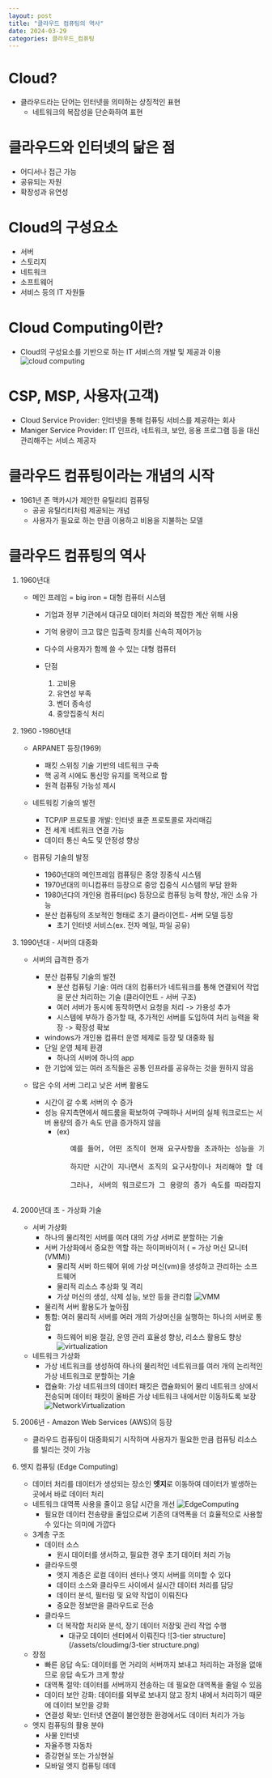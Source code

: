 ```yaml
---
layout: post
title: "클라우드 컴퓨팅의 역사"
date: 2024-03-29
categories: 클라우드_컴퓨팅
---
```

# Cloud?
- 클라우드라는 단어는 인터넷을 의미하는 상징적인 표현  
    - 네트워크의 복잡성을 단순화하여 표현  

# 클라우드와 인터넷의 닮은 점  
- 어디서나 접근 가능  
- 공유되는 자원  
- 확장성과 유연성  
  
# Cloud의 구성요소
- 서버  
- 스토리지  
- 네트워크  
- 소프트웨어  
- 서비스 등의 IT 자원들  
  
# Cloud Computing이란?  
- Cloud의 구성요소를 기반으로 하는 IT 서비스의 개발 및 제공과 이용  
![cloud computing](/assets/cloudimg/CloudComputing.png)

# CSP, MSP, 사용자(고객)  
- Cloud Service Provider: 인터넷을 통해 컴퓨팅 서비스를 제공하는 회사  
- Maniger Service Provider: IT 인프라, 네트워크, 보안, 응용 프로그램 등을 대신 관리해주는 서비스 제공자  

# 클라우드 컴퓨팅이라는 개념의 시작  
- 1961년 존 맥카시가 제안한 유틸리티 컴퓨팅
    - 공공 유틸리티처럼 제공되는 개념
    - 사용자가 필요로 하는 만큼 이용하고 비용을 지불하는 모델  

# 클라우드 컴퓨팅의 역사  
1. 1960년대
    - 메인 프레임 = big iron = 대형 컴퓨터 시스템
        - 기업과 정부 기관에서 대규모 데이터 처리와 복잡한 계산 위해 사용
        - 기억 용량이 크고 많은 입출력 장치를 신속히 제어가능
        - 다수의 사용자가 함께 쓸 수 있는 대형 컴퓨터

        - 단점
            1. 고비용
            2. 유연성 부족
            3. 벤더 종속성
            4. 중앙집중식 처리

2. 1960 -1980년대
    - ARPANET 등장(1969)
        - 패킷 스위칭 기술 기반의 네트워크 구축
        - 핵 공격 시에도 통신망 유지를 목적으로 함
        - 원격 컴퓨팅 가능성 제시
    
    - 네트워킹 기술의 발전
        - TCP/IP 프로토콜 개발: 인터넷 표준 프로토콜로 자리매김
        - 전 세계 네트워크 연결 가능
        - 데이터 통신 속도 및 안정성 향상
    
    - 컴퓨팅 기술의 발정
        - 1960년대의 메인프레임 컴퓨팅은 중앙 징중식 시스템
        - 1970년대의 미니컴퓨터 등장으로 중앙 집중식 시스템의 부담 완화
        - 1980년댜의 개인용 컴퓨터(pc) 등장으로 컴퓨팅 능력 향상, 개인 소유 가능
        - 분산 컴퓨팅의 초보적인 형태로 초기 클라이언트- 서버 모델 등장
            - 초기 인터넷 서비스(ex. 전자 메일, 파일 공유)
    
3. 1990년대 - 서버의 대중화
    - 서버의 급격한 증가
        - 분산 컴퓨팅 기술의 발전
            - 분산 컴퓨팅 기술: 여러 대의 컴퓨터가 네트워크를 통해 연결되어 작업을 분산 처리하는 기술 (클라이언트 - 서버 구조)
            - 여러 서버가 동시에 동작하면서 요청을 처리 -> 가용성 추가
            - 시스템에 부하가 증가할 때, 추가적인 서버를 도입하여 처리 능력을 확장 -> 확장성 확보
        - windows가 개인용 컴퓨터 운영 체제로 등장 및 대중화 됨
        - 단일 운영 체제 환경
            - 하나의 서버에 하나의 app
        - 한 기업에 있는 여러 조직들은 공통 인프라를 공유하는 것을 원하지 않음

    - 많은 수의 서버 그리고 낮은 서버 활용도
        - 시간이 갈 수록 서버의 수 증가
        - 성능 유지측면에서 헤드룸을 확보하여 구매하나 서버의 실체 워크로드는 서버 용량의 증가 속도 만큼 증가하지 않음
            - (ex)
            <pre>
                예를 들어, 어떤 조직이 현재 요구사항을 초과하는 성능을 가진 서버를 구매했다면, 초기에는 대부분의 CPU가 대기 상태(idle)에 있을 것입니다. 이는 서버가 현재 처리해야 할 작업보다 더 많은 작업을 처리할 수 있는 준비가 되어 있음을 의미합니다.

                하지만 시간이 지나면서 조직의 요구사항이나 처리해야 할 데이터 양이 증가하더라도, 사전에 헤드룸을 확보해 둔 덕분에 서버는 추가적인 작업을 쉽게 처리할 수 있게 됩니다. 이로 인해 서버를 즉시 업그레이드하거나 교체할 필요 없이 더 긴 시간 동안 안정적으로 서비스를 제공할 수 있습니다.

                그러나, 서버의 워크로드가 그 용량의 증가 속도를 따라잡지 못한다는 것은 또한 서버의 자원 일부가 지속적으로 유휴 상태에 있을 수 있음을 의미합니다. 이는 효율적인 자원 사용 측면에서 볼 때, 자원이 낭비되고 있다고 볼 수 있습니다
            </pre>

4. 2000년대 초 - 가상화 기술
    - 서버 가상화
        - 하나의 물리적인 서버를 여러 대의 가상 서버로 분할하는 기술
        - 서버 가상화에서 중요한 역할 하는 하이퍼바이저 ( = 가상 머신 모니터(VMM))
            - 물리적 서버 하드웨어 위에 가상 머신(vm)을 생성하고 관리하는 소프트웨어
            - 물리적 리소스 추상화 및 격리
            - 가상 머신의 생성, 삭제 성능, 보안 등을 관리함
![VMM](/assets/cloudimg/vmm.png)  
        - 물리적 서버 활용도가 높아짐
        - 통합: 여러 물리적 서버를 여러 개의 가상머신을 실행하는 하나의 서버로 통합
            - 하드웨어 비용 절감, 운영 관리 효율성 향상, 리소스 활용도 향상
![virtualization](/assets/cloudimg/virtualization.png)
    - 네트워크 가상화
        - 가상 네트워크를 생성하여 하나의 물리적인 네트워크를 여러 개의 논리적인 가상 네트워크로 분할하는 기술
        - 캡슐화: 가상 네트워크의 데이터 패킷은 캡슐화되어 물리 네트워크 상에서 전송되며 데이터 패킷이 올바른 가상 네트워크 내에서만 이동하도록 보장
![NetworkVirtualization](/assets/cloudimg/NetworkVirtualization.png)

5. 2006년 - Amazon Web Services (AWS)의 등장
    - 클라우드 컴퓨팅이 대중화되기 시작하며 사용자가 필요한 만큼 컴퓨팅 리소스를 빌리는 것이 가능

6. 엣지 컴퓨팅 (Edge Computing)
    - 데이터 처리를 데이터가 생성되는 장소인 **엣지**로 이동하여 데이터가 발생하는 곳에서 바로 데이터 처리
    - 네트워크 대역폭 사용을 줄이고 응답 시간을 개선
    ![EdgeComputing](/assets/cloudimg/EdgeComputing.png)
        - 필요한 데이터 전송량을 줄임으로써 기존의 대역폭을 더 효율적으로 사용할 수 있다는 의미에 가깝다
    - 3계층 구조
        - 데이터 소스
            - 원시 데이터를 생서하고, 필요한 경우 초기 데이터 처리 가능
        - 클라우드렛
            - 엣지 계층은 로컬 데이터 센터나 엣지 서버를 의미할 수 있다
            - 데이터 소스와 클라우드 사이에서 실시간 데이터 처리를 담당
            - 데이터 분석, 필터링 및 요약 작업이 이뤄진다
            - 중요한 정보만을 클라우드로 전송
        - 클라우드
            - 더 복작합 처리와 분석, 장기 데이터 저장및 관리 작업 수행
                - 대규모 데이터 센터에서 이뤄진다
    ![3-tier structure](/assets/cloudimg/3-tier structure.png)
    - 장점
        - 빠른 응답 속도: 데이터를 먼 거리의 서버까지 보내고 처리하는 과정을 없애므로 응답 속도가 크게 향상
        - 대역폭 절약: 데이터를 서버까지 전송하는 데 필요한 대역폭을 줄일 수 있음
        - 데이터 보안 강화: 데이터를 외부로 보내지 않고 장치 내에서 처리하기 때문에 데이터 보안을 강화
        - 연결성 확보: 인터넷 연결이 불안정한 환경에서도 데이터 처리가 가능
    - 엣지 컴퓨팅의 활용 분야
        - 사물 인터넷
        - 자율주행 자동차
        - 증강현실 또는 가상현실
        - 모바일 엣지 컴퓨팅
데데